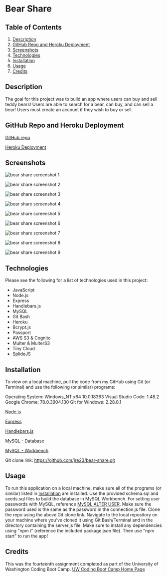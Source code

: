 # Bear Share

## Table of Contents

1. [Description](#Description)
2. [GitHub Repo and Heroku Deployment](#GitHub-Repo-and-Heroku-Deployment)
3. [Screenshots](#Screenshots)
4. [Technologies](#Technologies)
5. [Installation](#Installation)
6. [Usage](#Usage)
7. [Credits](#Credits)

## Description

The goal for this project was to build an app where users can buy and sell teddy bears! Users are able to search for a bear, can buy, and can sell a bear! Users must create an account if they wish to buy or sell.

## GitHub Repo and Heroku Deployment

[GitHub repo](https://github.com/jre23/bear-share)

[Heroku Deployment](https://nameless-plains-06669.herokuapp.com/)

## Screenshots

![bear share screenshot 1](https://user-images.githubusercontent.com/69170823/102698190-66f1a100-41f0-11eb-800c-c87bbc8446de.png)

![bear share screenshot 2](https://user-images.githubusercontent.com/69170823/102698580-48d97000-41f3-11eb-9628-c6e07821e994.png)

![bear share screenshot 3](https://user-images.githubusercontent.com/69170823/102698514-c5b81a00-41f2-11eb-9c68-0b6f36e05786.png)

![bear share screenshot 4](https://user-images.githubusercontent.com/69170823/102698198-8dafd780-41f0-11eb-93b9-49ebe0fa1fb6.png)

![bear share screenshot 5](https://user-images.githubusercontent.com/69170823/102698218-ad470000-41f0-11eb-900f-bd6baa1250d2.png)

![bear share screenshot 6](https://user-images.githubusercontent.com/69170823/102698238-d23b7300-41f0-11eb-8851-cef3d159ad16.png)

![bear share screenshot 7](https://user-images.githubusercontent.com/69170823/102698631-ae2d6100-41f3-11eb-8e92-820ca7e69103.png)

![bear share screenshot 8](https://user-images.githubusercontent.com/69170823/102698651-dfa62c80-41f3-11eb-9fe6-5ea83d7bd227.png)

![bear share screenshot 9](https://user-images.githubusercontent.com/69170823/102698681-111ef800-41f4-11eb-9f90-51ac6a708a1a.png)

## Technologies

Please see the following for a list of technologies used in this project:

* JavaScript
* Node.js
* Express
* Handlebars.js
* MySQL
* Git Bash
* Heroku
* Bcrypt.js
* Passport
* AWS S3 & Cognito
* Multer & MulterS3
* Tiny Cloud
* SplideJS

## Installation

To view on a local machine, pull the code from my GitHub using Git (or Terminal) and use the following (or similar) programs:

Operating System: Windows_NT x64 10.0.18363
Visual Studio Code: 1.48.2
Google Chrome: 78.0.3904.130
Git for Windows: 2.28.0.1

[Node.js](https://nodejs.org/en/)

[Express](https://expressjs.com/)

[Handlebars.js](https://handlebarsjs.com/)

[MySQL - Database](https://dev.mysql.com/downloads/mysql/)

[MySQL - Workbench](https://dev.mysql.com/downloads/workbench/)

Git clone link: https://github.com/jre23/bear-share.git

## Usage

To run this application on a local machine, make sure all of the programs (or similar) listed in [Installation](#Installation) are installed. Use the provided schema.sql and seeds.sql files to build the database in MySQL Workbench. For setting user passwords with MySQL, reference [MySQL ALTER USER](https://dev.mysql.com/doc/refman/8.0/en/alter-user.html). Make sure the password used is the same as the password in the connection.js file. Clone the repo using the above Git clone link. Navigate to the local repository on your machine where you've cloned it using Git Bash/Terminal and in the directory containing the server.js file. Make sure to install any dependencies using "npm i" (reference the included package.json file). Then use "npm start" to run the app!

## Credits

This was the fourteenth assignment completed as part of the University of Washington Coding Boot Camp. [UW Coding Boot Camp Home Page](https://bootcamp.uw.edu/coding/)